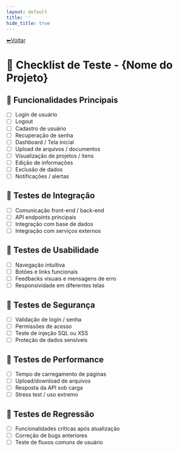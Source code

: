 ```yaml
---
layout: default
title: ''
hide_title: true
---
```


[⬅Voltar](../../readme.md)  

# 📝 Checklist de Teste - {Nome do Projeto}

## 🔹 Funcionalidades Principais
- [ ] Login de usuário
- [ ] Logout
- [ ] Cadastro de usuário
- [ ] Recuperação de senha
- [ ] Dashboard / Tela inicial
- [ ] Upload de arquivos / documentos
- [ ] Visualização de projetos / itens
- [ ] Edição de informações
- [ ] Exclusão de dados
- [ ] Notificações / alertas

## 🔹 Testes de Integração
- [ ] Comunicação front-end / back-end
- [ ] API endpoints principais
- [ ] Integração com base de dados
- [ ] Integração com serviços externos

## 🔹 Testes de Usabilidade
- [ ] Navegação intuitiva
- [ ] Botões e links funcionais
- [ ] Feedbacks visuais e mensagens de erro
- [ ] Responsividade em diferentes telas

## 🔹 Testes de Segurança
- [ ] Validação de login / senha
- [ ] Permissões de acesso
- [ ] Teste de injeção SQL ou XSS
- [ ] Proteção de dados sensíveis

## 🔹 Testes de Performance
- [ ] Tempo de carregamento de páginas
- [ ] Upload/download de arquivos
- [ ] Resposta da API sob carga
- [ ] Stress test / uso extremo

## 🔹 Testes de Regressão
- [ ] Funcionalidades críticas após atualização
- [ ] Correção de bugs anteriores
- [ ] Teste de fluxos comuns de usuário
